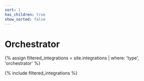 ```yaml
---
sort: 1
has_children: true
show_sorted: false
---
```


# Orchestrator

{% assign filtered_integrations = site.integrations | where: 'type', 'orchestrator' %}

{% include filtered_integrations %}